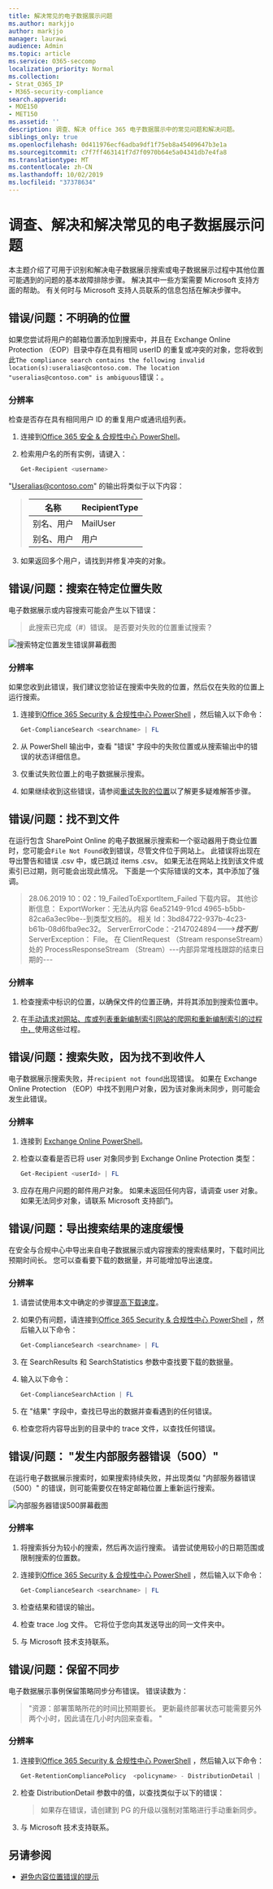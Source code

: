 ```yaml
---
title: 解决常见的电子数据展示问题
ms.author: markjjo
author: markjjo
manager: laurawi
audience: Admin
ms.topic: article
ms.service: O365-seccomp
localization_priority: Normal
ms.collection:
- Strat_O365_IP
- M365-security-compliance
search.appverid:
- MOE150
- MET150
ms.assetid: ''
description: 调查、解决 Office 365 电子数据展示中的常见问题和解决问题。
siblings_only: true
ms.openlocfilehash: 0d411976ecf6adba9df1f75eb8a45409647b3e1a
ms.sourcegitcommit: c7f7ff463141f7d7f0970b64e5a04341db7e4fa8
ms.translationtype: MT
ms.contentlocale: zh-CN
ms.lasthandoff: 10/02/2019
ms.locfileid: "37378634"
---
```

# <a name="investigate-troubleshoot-and-resolve-common-ediscovery-issues"></a>调查、解决和解决常见的电子数据展示问题

本主题介绍了可用于识别和解决电子数据展示搜索或电子数据展示过程中其他位置可能遇到的问题的基本故障排除步骤。 解决其中一些方案需要 Microsoft 支持方面的帮助。 有关何时与 Microsoft 支持人员联系的信息包括在解决步骤中。

## <a name="errorissue-ambiguous-location"></a>错误/问题：不明确的位置

如果您尝试将用户的邮箱位置添加到搜索中，并且在 Exchange Online Protection （EOP）目录中存在具有相同 userID 的重复或冲突的对象，您将收到此`The compliance search contains the following invalid location(s):useralias@contoso.com. The location "useralias@contoso.com" is ambiguous`错误：。 

### <a name="resolution"></a>分辨率

检查是否存在具有相同用户 ID 的重复用户或通讯组列表。

1. 连接到[Office 365 安全 & 合规性中心 PowerShell](https://docs.microsoft.com/powershell/exchange/office-365-scc/connect-to-scc-powershell/connect-to-scc-powershell)。

2. 检索用户名的所有实例，请键入：

    ```powershell
    Get-Recipient <username>
    ```

"Useralias@contoso.com" 的输出将类似于以下内容：

> 
> |名称  |RecipientType  |
> |---------|---------|
> |别名、用户     |MailUser         |
> |别名、用户     |用户         |

3. 如果返回多个用户，请找到并修复冲突的对象。

## <a name="errorissue-search-fails-on-specific-locations"></a>错误/问题：搜索在特定位置失败

电子数据展示或内容搜索可能会产生以下错误：
>此搜索已完成（#）错误。  是否要对失败的位置重试搜索？

![搜索特定位置发生错误屏幕截图]( media/edisc-tshoot-specific-location-search-fails.png)

### <a name="resolution"></a>分辨率

如果您收到此错误，我们建议您验证在搜索中失败的位置，然后仅在失败的位置上运行搜索。

1. 连接到[Office 365 Security & 合规性中心 PowerShell](https://docs.microsoft.com/powershell/exchange/office-365-scc/connect-to-scc-powershell/connect-to-scc-powershell) ，然后输入以下命令：

    ```powershell
    Get-ComplianceSearch <searchname> | FL 
    ```

2. 从 PowerShell 输出中，查看 "错误" 字段中的失败位置或从搜索输出中的错误的状态详细信息。

3. 仅重试失败位置上的电子数据展示搜索。

4. 如果继续收到这些错误，请参阅[重试失败的位置](https://docs.microsoft.com/en-us/Office365/SecurityCompliance/retry-failed-content-search)以了解更多疑难解答步骤。

## <a name="errorissue-file-not-found"></a>错误/问题：找不到文件

在运行包含 SharePoint Online 的电子数据展示搜索和一个驱动器用于商业位置时，您可能会`File Not Found`收到错误，尽管文件位于网站上。 此错误将出现在导出警告和错误 .csv 中，或已跳过 items .csv。 如果无法在网站上找到该文件或索引已过期，则可能会出现此情况。 下面是一个实际错误的文本，其中添加了强调。
  
> 28.06.2019 10：02：19_FailedToExportItem_Failed 下载内容。 其他诊断信息： ExportWorker：无法从内容 6ea52149-91cd 4965-b5bb-82ca6a3ec9be--到类型文档的。 相关 Id：3bd84722-937b-4c23-b61b-08d6fba9ec32。 ServerErrorCode：-2147024894--->***找不到***ServerException： File。 在 ClientRequest （Stream responseStream）处的 ProcessResponseStream （Stream）---内部异常堆栈跟踪的结束日期的---

### <a name="resolution"></a>分辨率

1. 检查搜索中标识的位置，以确保文件的位置正确，并将其添加到搜索位置中。

2. 在[手动请求对网站、库或列表重新编制索引网站的爬网和重新编制索引的过程中，](https://docs.microsoft.com/en-us/sharepoint/crawl-site-content)使用这些过程。

## <a name="errorissue-search-fails-because-recipient-is-not-found"></a>错误/问题：搜索失败，因为找不到收件人

电子数据展示搜索失败，并`recipient not found`出现错误。 如果在 Exchange Online Protection （EOP）中找不到用户对象，因为该对象尚未同步，则可能会发生此错误。

### <a name="resolution"></a>分辨率

1. 连接到 [Exchange Online PowerShell](https://docs.microsoft.com/powershell/exchange/exchange-online/connect-to-exchange-online-powershell/connect-to-exchange-online-powershell)。

2. 检查以查看是否已将 user 对象同步到 Exchange Online Protection 类型：

    ```powershell
    Get-Recipient <userId> | FL
    ```

3. 应存在用户问题的邮件用户对象。 如果未返回任何内容，请调查 user 对象。 如果无法同步对象，请联系 Microsoft 支持部门。

## <a name="errorissue-exporting-search-results-is-slow"></a>错误/问题：导出搜索结果的速度缓慢

在安全与合规中心中导出来自电子数据展示或内容搜索的搜索结果时，下载时间比预期时间长。  您可以查看要下载的数据量，并可能增加导出速度。

### <a name="resolution"></a>分辨率

1.  请尝试使用本文中确定的步骤[提高下载速度](https://docs.microsoft.com/en-us/office365/securitycompliance/increase-download-speeds-when-exporting-ediscovery-results)。

2.  如果仍有问题，请连接到[Office 365 Security & 合规性中心 PowerShell](https://docs.microsoft.com/powershell/exchange/office-365-scc/connect-to-scc-powershell/connect-to-scc-powershell) ，然后输入以下命令：

    ```powershell
    Get-ComplianceSearch <searchname> | FL
    ```

4. 在 SearchResults 和 SearchStatistics 参数中查找要下载的数据量。

5. 输入以下命令：

   ```powershell
   Get-ComplianceSearchAction | FL
   ```

6. 在 "结果" 字段中，查找已导出的数据并查看遇到的任何错误。

7. 检查您将内容导出到的目录中的 trace 文件，以查找任何错误。

## <a name="errorissue-internal-server-error-500-occurred"></a>错误/问题： "发生内部服务器错误（500）"

在运行电子数据展示搜索时，如果搜索持续失败，并出现类似 "内部服务器错误（500）" 的错误，则可能需要仅在特定邮箱位置上重新运行搜索。

![内部服务器错误500屏幕截图](media/edisc-tshoot-error-500.png)

### <a name="resolution"></a>分辨率

1. 将搜索拆分为较小的搜索，然后再次运行搜索。  请尝试使用较小的日期范围或限制搜索的位置数。

2. 连接到[Office 365 Security & 合规性中心 PowerShell](https://docs.microsoft.com/powershell/exchange/office-365-scc/connect-to-scc-powershell/connect-to-scc-powershell) ，然后输入以下命令：

    ```powershell
    Get-ComplianceSearch <searchname> | FL
    ```

3. 检查结果和错误的输出。

4. 检查 trace .log 文件。 它将位于您向其发送导出的同一文件夹中。

5. 与 Microsoft 技术支持联系。

## <a name="errorissue-holds-dont-sync"></a>错误/问题：保留不同步

电子数据展示事例保留策略同步分布错误。 错误读数为：

> "资源：部署策略所花的时间比预期要长。 更新最终部署状态可能需要另外两个小时，因此请在几小时内回来查看。 "

### <a name="resolution"></a>分辨率

1.  连接到[Office 365 Security & 合规性中心 PowerShell](https://docs.microsoft.com/powershell/exchange/office-365-scc/connect-to-scc-powershell/connect-to-scc-powershell) ，然后输入以下命令：

    ```powershell
    Get-RetentionCompliancePolicy  <policyname> - DistributionDetail | FL
    ```

2. 检查 DistributionDetail 参数中的值，以查找类似于以下的错误：

   > 如果存在错误，请创建到 PG 的升级以强制对策略进行手动重新同步。

3. 与 Microsoft 技术支持联系。

## <a name="see-also"></a>另请参阅

- [避免内容位置错误的提示](retry-failed-content-search.md#tips-to-avoid-content-location-errors)